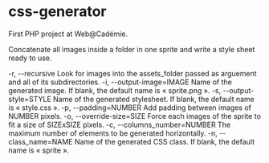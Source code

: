 # css-generator

First PHP project at Web@Cadémie.

Concatenate all images inside a folder in one sprite and write a style sheet ready to use.

-r, --recursive
Look for images into the assets_folder passed as arguement and all of its subdirectories.
-i, --output-image=IMAGE
Name of the generated image. If blank, the default name is « sprite.png ».
-s, --output-style=STYLE
Name of the generated stylesheet. If blank, the default name is « style.css ».
-p, --padding=NUMBER
Add padding between images of NUMBER pixels.
-o, --override-size=SIZE
Force each images of the sprite to fit a size of SIZExSIZE pixels.
-c, --columns_number=NUMBER
The maximum number of elements to be generated horizontally.
-n, --class_name=NAME
Name of the generated CSS class. If blank, the default name is  « sprite ». 
